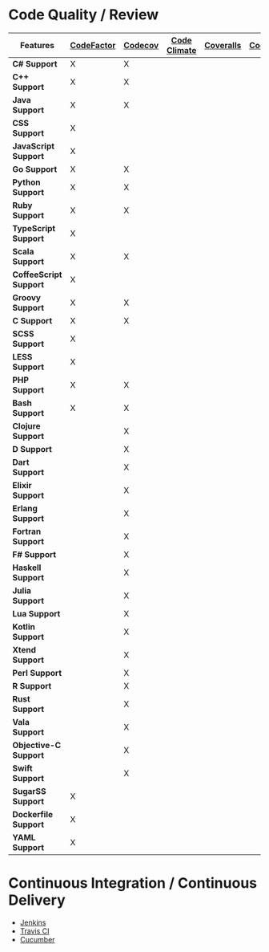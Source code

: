 # Code Quality / Review

|Features|[CodeFactor](https://www.codefactor.io/)|[Codecov](https://codecov.io/)|[Code Climate](https://codeclimate.com/)|[Coveralls](https://coveralls.io/)|[Codacy](https://www.codacy.com/)|[Scrutinizer](https://scrutinizer-ci.com/)|[Hound](https://houndci.com/)|[Sider](https://sider.review/)|
|-|-|-|-|-|-|-|-|-|
|**C# Support**|X|X|
|**C++ Support**|X|X|
|**Java Support**|X|X|
|**CSS Support**|X||
|**JavaScript Support**|X||
|**Go Support**|X|X|
|**Python Support**|X|X|
|**Ruby Support**|X|X|
|**TypeScript Support**|X||
|**Scala Support**|X|X|
|**CoffeeScript Support**|X||
|**Groovy Support**|X|X|
|**C Support**|X|X|
|**SCSS Support**|X||
|**LESS Support**|X||
|**PHP Support**|X|X|
|**Bash Support**|X|X|
|**Clojure Support**||X|
|**D Support**||X|
|**Dart Support**||X|
|**Elixir Support**||X|
|**Erlang Support**||X|
|**Fortran Support**||X|
|**F# Support**||X|
|**Haskell Support**||X|
|**Julia Support**||X|
|**Lua Support**||X|
|**Kotlin Support**||X|
|**Xtend Support**||X|
|**Perl Support**||X|
|**R Support**||X|
|**Rust Support**||X|
|**Vala Support**||X|
|**Objective-C Support**||X|
|**Swift Support**||X|
|**SugarSS Support**|X||
|**Dockerfile Support**|X||
|**YAML Support**|X||

# Continuous Integration / Continuous Delivery
- [Jenkins](https://jenkins.io/)
- [Travis CI](https://travis-ci.org/)
- [Cucumber](https://cucumber.io/)